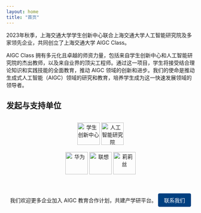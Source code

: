 ```yaml
---
layout: home
title: "首页"
---
```


2023年秋季，上海交通大学学生创新中心联合上海交通大学人工智能研究院及多家领先企业，共同创立了上海交通大学 AIGC Class。

AIGC Class 拥有多元化且卓越的师资力量，包括来自学生创新中心和人工智能研究院的杰出教师，以及来自业界的顶尖工程师。通过这一项目，学生将接受结合理论知识和实践技能的全面教育，推动 AIGC 领域的创新和进步。我们的使命是推动生成式人工智能（AIGC）领域的研究和教育，培养学生成为这一快速发展领域的领导者。

## 发起与支持单位

<div style="text-align:center; margin:2rem 0;">
  <!-- 学术发起单位 -->
  <p>
    <img src="/assets/images/sic.webp" alt="学生创新中心" height="60" loading="lazy">
    <img src="/assets/images/iai.webp" alt="人工智能研究院" height="60" loading="lazy">
  </p>
  <!-- 企业支持单位 -->
  <p style="margin-top:1rem;">
    <img src="/assets/images/huawei.webp" alt="华为" height="60" loading="lazy">
    <img src="/assets/images/lenovo.webp" alt="联想" height="60" loading="lazy">
    <img src="/assets/images/lilith.webp" alt="莉莉丝" height="60" loading="lazy">
  </p>
</div>

<div style="text-align:center; margin-bottom:3rem;">
  我们欢迎更多企业加入 AIGC 教育合作计划，共建产学研平台。  
  <a href="mailto:aigc@sjtu.edu.cn" style="display:inline-block; margin-top:1rem; padding:0.5rem 1rem; background:#004080; color:#fff; text-decoration:none; border-radius:4px;">
    联系我们
  </a>
</div>